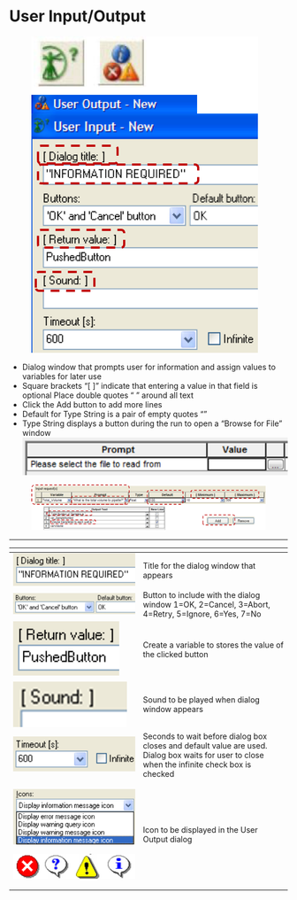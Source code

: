 # User Input/Output

<figure><img src="../../.gitbook/assets/image (131) (1) (1).png" alt=""><figcaption></figcaption></figure>

* Dialog window that prompts user for information and assign values to variables for later use&#x20;
* Square brackets “\[ ]” indicate that entering a value in that field is optional Place double quotes “ ” around all text&#x20;
* Click the Add button to add more lines&#x20;
* Default for Type String is a pair of empty quotes “”&#x20;
* Type String displays a button during the run to open a “Browse for File” window\
  ![](<../../.gitbook/assets/image (133) (1) (1).png>)

<figure><img src="../../.gitbook/assets/image (132) (1) (1).png" alt=""><figcaption></figcaption></figure>



***

<table data-header-hidden><thead><tr><th width="221"></th><th></th></tr></thead><tbody><tr><td><img src="../../.gitbook/assets/image (134) (1) (1).png" alt="" data-size="original"></td><td>Title for the dialog window that appears</td></tr><tr><td><img src="../../.gitbook/assets/image (135) (1) (1).png" alt="" data-size="original"></td><td>Button to include with the dialog window 1=OK, 2=Cancel, 3=Abort, 4=Retry, 5=Ignore, 6=Yes, 7=No</td></tr><tr><td><img src="../../.gitbook/assets/image (136) (1) (1).png" alt="" data-size="original"></td><td>Create a variable to stores the value of the clicked button</td></tr><tr><td><img src="../../.gitbook/assets/image (137) (1) (1).png" alt="" data-size="original"></td><td>Sound to be played when dialog window appears</td></tr><tr><td><img src="../../.gitbook/assets/image (138) (1) (1).png" alt="" data-size="original"></td><td>Seconds to wait before dialog box closes and default value are used. Dialog box waits for user to close when the infinite check box is checked</td></tr><tr><td><p><img src="../../.gitbook/assets/image (139) (1) (1).png" alt="" data-size="original"></p><p></p><p><img src="../../.gitbook/assets/image (142) (1) (1).png" alt="" data-size="original"></p><p></p></td><td>Icon to be displayed in the User Output dialog</td></tr></tbody></table>
